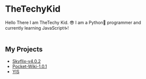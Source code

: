 # TheTechyKid
Hello There I am TheTechy Kid. 😎
I am a Python🐍 programmer and currently learning JavaScript☕!

<div id="header" align="center">
  <img src="https://komarev.com/ghpvc/?username=TheTechyKid&style=flat-square&color=blue" alt="">
</div>

## My Projects

* [Skyflix-v4.0.2](https://github.com/TheTechyKid/Skyflix-v4.0.2)
* [Pocket-Wiki-1.0.1](https://github.com/TheTechyKid/Pocket-Wiki-1.0.1)
* [YIS](https://github.com/TheTechyKid/YIS)
